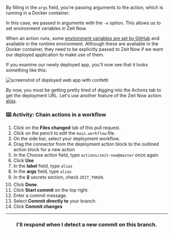 By filling in the `args` field, you're passing arguments to the action, which is running in a Docker container. 

In this case, we passed in arguments with the `-e` option. This allows us to set environment variables in Zeit Now. 

When an action runs, some [environment variables are set by GitHub](https://developer.github.com/actions/creating-github-actions/accessing-the-runtime-environment/#environment-variables) and available in the runtime environment. Although these are available in the Docker container, they need to be explicitly passed to Zeit Now if we want our deployed application to make use of them. 

If you examine our newly deployed app, you'll now see that it looks something like this:

![screenshot of deployed web app with confetti](https://user-images.githubusercontent.com/16547949/52747405-b1c97e80-2fb1-11e9-924c-70fb3a37ce14.png)

By now, you must be getting pretty tired of digging into the Actions tab to get the deployment URL. Let's use another feature of the Zeit Now action: [alias](https://zeit.co/docs/v1/features/aliases).

### :keyboard: Activity: Chain actions in a workflow

1. Click on the **Files changed** tab of this pull request.
1. Click on the pencil to edit the `main.workflow` file.
1. On the side bar, select your deployment workflow.
1. Drag the connector from the deployment action block to the outlined action block for a new action
1. In the Choose action field, type `actions/zeit-now@master` once again
1. Click **Use**
1. In the **label** field, type `alias`
1. In the **args** field, type `alias`
1. In the :lock: secrets section, check `ZEIT_TOKEN`.
1. Click **Done**.
1. Click **Start commit** on the top right.
1. Enter a commit message.
1. Select **Commit directly to** your branch.
1. Click **Commit changes**

<hr>
<h3 align="center">I'll respond when I detect a new commit on this branch.</h3>
